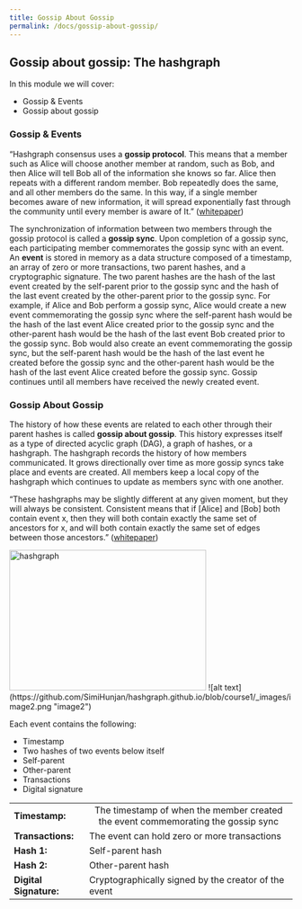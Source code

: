 ```yaml
---
title: Gossip About Gossip
permalink: /docs/gossip-about-gossip/
---
```


## Gossip about gossip: The hashgraph

In this module we will cover:

* Gossip & Events
* Gossip about gossip

### Gossip & Events

“Hashgraph consensus uses a **gossip protocol**. This means that a member such
as Alice will choose another member at random, such as Bob, and then Alice will
tell Bob all of the information she knows so far. Alice then repeats with a different
random member. Bob repeatedly does the same, and all other members do the
same. In this way, if a single member becomes aware of new information, it will
spread exponentially fast through the community until every member is aware of
It.” ([whitepaper](https://www.swirlds.com/downloads/SWIRLDS-TR-2016-01.pdf))

The synchronization of information between two members through the gossip protocol is called a **gossip sync**. Upon completion of a gossip sync, each participating member commemorates the gossip sync with an event. An **event** is stored in memory as a data structure composed of a timestamp, an array of zero or more transactions, two parent hashes, and a cryptographic signature. The two parent hashes are the hash of the last event created by the self-parent prior to the gossip sync and the hash of the last event created by the other-parent prior to the gossip sync. For example, if Alice and Bob perform a gossip sync, Alice would create a new event commemorating the gossip sync where the self-parent hash would be the hash of the last event Alice created prior to the gossip sync and the other-parent hash would be the hash of the last event Bob created prior to the gossip sync. Bob would also create an event commemorating the gossip sync, but the self-parent hash would be the hash of the last event he created before the gossip sync and the other-parent hash would be the hash of the last event Alice created before the gossip sync. Gossip continues until all members have received the newly created event.

### Gossip About Gossip

The history of how these events are related to each other through their parent hashes is called **gossip about gossip**. This history expresses itself as a type of directed acyclic graph (DAG), a graph of hashes, or a hashgraph. The hashgraph records the history of how members communicated. It grows directionally over time as more gossip syncs take place and events are created. All members keep a local copy of the hashgraph which continues to update as members sync with one another.

“These hashgraphs may be slightly different at any given moment, but they will always be consistent. Consistent means that if [Alice] and [Bob] both contain event x, then they will both contain exactly the same set of ancestors for x, and will both contain exactly the same set of edges between those ancestors.” ([whitepaper](https://www.swirlds.com/downloads/SWIRLDS-TR-2016-01.pdf))

<img src="https://github.com/SimiHunjan/hashgraph.github.io/blob/course1/_images/image2.png " alt="hashgraph" width="350" height="250">
![alt text](https://github.com/SimiHunjan/hashgraph.github.io/blob/course1/_images/image2.png "image2")

Each event contains the following:
* Timestamp
* Two hashes of two events below itself
* Self-parent
* Other-parent
* Transactions
* Digital signature 

<table>
  <tbody>
    <tr>
      <td> <b>Timestamp:</b></td>
      <td align="center">The timestamp of when the member created the event commemorating the gossip sync</td>
    </tr>
    <tr>
      <td><b>Transactions:</b></td>
      <td align="Left"> The event can hold zero or more transactions</td>
    </tr>
    <tr>
      <td><b>Hash 1:</b></td>
      <td align="left">Self-parent hash </td>
    </tr>
    <tr>
      <td><b>Hash 2:</b></td>
      <td align="left">Other-parent hash</td>
    </tr>
    <tr>
      <td><b>Digital Signature:</b></td>
      <td align="left">Cryptographically signed by the creator of the event</td>
    </tr>
  </tbody>
</table>
